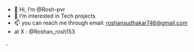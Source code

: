 - 👋 Hi, I’m @Rosh-pvr
- 👀 I’m interested in Tech projects
- 📫 you can reach me through email: roshansudhakar746@gmail.com
- at X : @Roshan_rosh153
  
..

<!---
Rosh-pvr/Rosh-pvr is a ✨ special ✨ repository because its `README.md` (this file) appears on your GitHub profile.
You can click the Preview link to take a look at your changes.
--->
